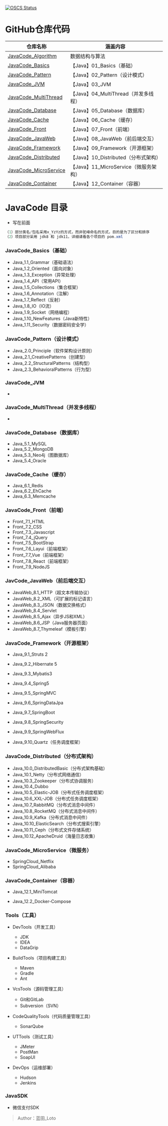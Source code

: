 [![OSCS Status](https://www.oscs1024.com/platform/badge/shorfng/MyNote_Being-A-Full-Stack-Developer.git.svg?size=small)](https://www.murphysec.com/dr/0OqsKOFxrIZKefPRbA)

# GitHub仓库代码

| 仓库名称                                                     | 涵盖内容                              |
| ------------------------------------------------------------ | ------------------------------------- |
| [JavaCode_Algorithm](https://github.com/shorfng/JavaCode_Algorithm) | 数据结构与算法                        |
| [JavaCode_Basics](https://github.com/shorfng/JavaCode_Basics) | 【Java】01_Basics（基础）             |
| [JavaCode_Pattern](https://github.com/shorfng/JavaCode_Pattern) | 【Java】02_Pattern（设计模式）        |
| [JavaCode_JVM](https://github.com/shorfng/JavaCode_JVM)      | 【Java】03_JVM                        |
| [JavaCode_MultiThread](https://github.com/shorfng/JavaCode_MultiThread) | 【Java】04_MultiThread（并发多线程）  |
| [JavaCode_Database](https://github.com/shorfng/JavaCode_Database) | 【Java】05_Database（数据库）         |
| [JavaCode_Cache](https://github.com/shorfng/JavaCode_Cache)  | 【Java】06_Cache（缓存）              |
| [JavaCode_Front](https://github.com/shorfng/JavaCode_Front)  | 【Java】07_Front（前端）              |
| [JavaCode_JavaWeb](https://github.com/shorfng/JavaCode_JavaWeb) | 【Java】08_JavaWeb（前后端交互）      |
| [JavaCode_Framework](https://github.com/shorfng/JavaCode_Framework) | 【Java】09_Framework（开源框架）      |
| [JavaCode_Distributed](https://github.com/shorfng/JavaCode_Distributed) | 【Java】10_Distributed（分布式架构）  |
| [JavaCode_MicroService](https://github.com/shorfng/JavaCode_MicroService) | 【Java】11_MicroService（微服务架构） |
| [JavaCode_Container](https://github.com/shorfng/JavaCode_Container) | 【Java】12_Container（容器）          |

# JavaCode 目录
- 写在前面

```java
（1）部分类名/包名采用x_YzYz的方式，而非驼峰命名的方式，目的是为了区分和排序
（2）项目部分采用 jdk8 和 jdk11，详细请看各个项目的 pom.xml
```



### JavaCode_Basics（基础）
- Java_1.1_Grammar（基础语法）
- Java_1.2_Oriented（面向对象）
- Java_1.3_Exception（异常处理）
- Java_1.4_API（常用API）
- Java_1.5_Collections（集合框架）
- Java_1.6_Annotation（注解）
- Java_1.7_Reflect（反射）
- Java_1.8_IO（IO流）
- Java_1.9_Socket（网络编程）
- Java_1.10_NewFeatures（Java新特性）
- Java_1.11_Security（数据密码安全学）

### JavaCode_Pattern（设计模式）

- Java_2.0_Principle（软件架构设计原则）
- Java_2.1_CreativePatterns（创建型）
- Java_2.2_StructuralPatterns（结构型）
- Java_2.3_BehavioralPatterns（行为型）

### JavaCode_JVM
- 

### JavaCode_MultiThread（并发多线程）

- 

### JavaCode_Database（数据库）

- Java_5.1_MySQL
- Java_5.2_MongoDB
- Java_5.3_Neo4j（图数据库）
- Java_5.4_Oracle

### JavaCode_Cache（缓存）

- Java_6.1_Redis
- Java_6.2_EhCache
- Java_6.3_Memcache

### JavaCode_Front（前端）
- Front_7.1_HTML
- Front_7.2_CSS
- Front_7.3_Javascript
- Front_7.4_jQuery
- Front_7.5_BootStrap
- Front_7.6_Layui（前端框架）
- Front_7.7_Vue（前端框架）
- Front_7.8_React（前端框架）
- Front_7.9_NodeJS

### JavCode_JavaWeb（前后端交互）

- JavaWeb_8.1_HTTP（超文本传输协议）
- JavaWeb_8.2_XML（可扩展的标记语言）
- JavaWeb_8.3_JSON（数据交换格式）
- JavaWeb_8.4_Servlet
- JavaWeb_8.5_Ajax（异步JS和XML）
- JavaWeb_8.6_JSP（Java服务器页面）
- JavaWeb_8.7_Thymeleaf（模板引擎）

### JavaCode_Framework（开源框架）

- Java_9.1_Struts 2
- Java_9.2_Hibernate 5

- Java_9.3_Mybatis3

- Java_9.4_Spring5

- Java_9.5_SpringMVC

- Java_9.6_SpringDataJpa

- Java_9.7_SpringBoot

- Java_9.8_SpringSecurity

- Java_9.9_SpringWebFlux

- Java_9.10_Quartz（任务调度框架）


### JavaCode_Distributed（分布式架构）

- Java_10.0_DistributedBasic（分布式架构基础）
- Java_10.1_Netty（分布式网络通信）
- Java_10.3_Zookeeper（分布式协调服务）
- Java_10.4_Dubbo
- Java_10.5_Elastic-JOB（分布式任务调度框架）
- Java_10.6_XXL-JOB（分布式任务调度框架）
- Java_10.7_RabbitMQ（分布式消息中间件）
- Java_10.8_RocketMQ（分布式消息中间件）
- Java_10.9_Kafka（分布式消息中间件）
- Java_10.10_ElasticSearch（分布式搜索引擎）
- Java_10.11_Ceph（分布式文件存储系统）
- Java_10.12_ApacheDruid（海量日志收集）

### JavaCode_MicroService（微服务）

- SpringCloud_Netflix
- SpringCloud_Alibaba

### JavaCode_Container（容器）

- Java_12.1_MiniTomcat

- Java_12.2_Docker-Compose


### Tools（工具）

- DevTools（开发工具）
  - JDK
  - IDEA
  - DataGrip

- BuildTools（项目构建工具）
  - Maven
  - Gradle
  - Ant
- VcsTools（源码管理工具）
  - Git和GitLab
  - Subversion（SVN）
- CodeQualityTools（代码质量管理工具）
  - SonarQube
- UTTools（测试工具）
  - JMeter
  - PostMan
  - SoapUI
- DevOps（运维部署）
  - Hudson
  - Jenkins

### JavaSDK

- 微信支付SDK



> Author：蓝田_Loto
